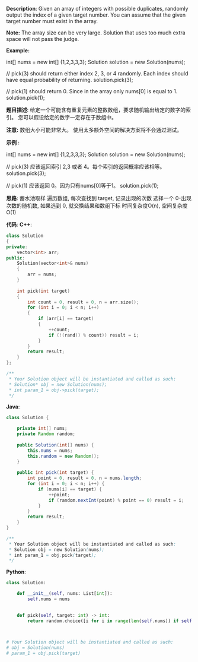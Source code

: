 __Description__:
Given an array of integers with possible duplicates, randomly output the index of a given target number. You can assume that the given target number must exist in the array.

__Note:__
The array size can be very large. Solution that uses too much extra space will not pass the judge.

__Example:__

int[] nums = new int[] {1,2,3,3,3};
Solution solution = new Solution(nums);

// pick(3) should return either index 2, 3, or 4 randomly. Each index should have equal probability of returning.
solution.pick(3);

// pick(1) should return 0. Since in the array only nums[0] is equal to 1.
solution.pick(1);

__题目描述__:
给定一个可能含有重复元素的整数数组，要求随机输出给定的数字的索引。 您可以假设给定的数字一定存在于数组中。

__注意:__
数组大小可能非常大。 使用太多额外空间的解决方案将不会通过测试。

__示例 :__

int[] nums = new int[] {1,2,3,3,3};
Solution solution = new Solution(nums);

// pick(3) 应该返回索引 2,3 或者 4。每个索引的返回概率应该相等。
solution.pick(3);

// pick(1) 应该返回 0。因为只有nums[0]等于1。
solution.pick(1);

__思路__:
蓄水池取样
遍历数组, 每次查找到 target, 记录出现的次数
选择一个 0-出现次数的随机数, 如果选到 0, 就交换结果和数组下标
时间复杂度O(n), 空间复杂度O(1)

__代码__:
__C++__:
```C++
class Solution 
{
private:
    vector<int> arr;
public:
    Solution(vector<int>& nums) 
    {
        arr = nums;
    }
    
    int pick(int target) 
    {
        int count = 0, result = 0, n = arr.size();
        for (int i = 0; i < n; i++)
        {
            if (arr[i] == target)
            {
                ++count;
                if (!(rand() % count)) result = i;
            }
        }
        return result;
    }
};

/**
 * Your Solution object will be instantiated and called as such:
 * Solution* obj = new Solution(nums);
 * int param_1 = obj->pick(target);
 */
```

__Java__:
```Java
class Solution {

    private int[] nums;
    private Random random;
    
    public Solution(int[] nums) {
        this.nums = nums;
        this.random = new Random();
    }
    
    public int pick(int target) {
        int point = 0, result = 0, n = nums.length;
        for (int i = 0; i < n; i++) {
            if (nums[i] == target) {
                ++point;
                if (random.nextInt(point) % point == 0) result = i;
            }
        }
        return result;
    }
}

/**
 * Your Solution object will be instantiated and called as such:
 * Solution obj = new Solution(nums);
 * int param_1 = obj.pick(target);
 */
```

__Python__:
```Python
class Solution:

    def __init__(self, nums: List[int]):
        self.nums = nums
        

    def pick(self, target: int) -> int:
        return random.choice([i for i in range(len(self.nums)) if self.nums[i] == target])
        


# Your Solution object will be instantiated and called as such:
# obj = Solution(nums)
# param_1 = obj.pick(target)
```